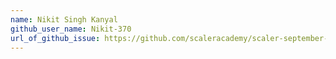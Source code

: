 ```yaml
---
name: Nikit Singh Kanyal
github_user_name: Nikit-370
url_of_github_issue: https://github.com/scaleracademy/scaler-september-open-source-challenge/issues/917
---
```

